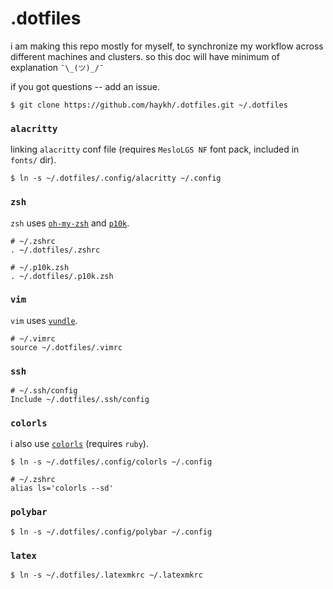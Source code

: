 # .dotfiles

i am making this repo mostly for myself, to synchronize my workflow across different machines and clusters. so this doc will have minimum of explanation `¯\_(ツ)_/¯`

if you got questions -- add an issue. 

```shell
$ git clone https://github.com/haykh/.dotfiles.git ~/.dotfiles
```
### `alacritty`
linking `alacritty` conf file (requires `MesloLGS NF` font pack, included in `fonts/` dir).
```shell
$ ln -s ~/.dotfiles/.config/alacritty ~/.config
```

### `zsh`
`zsh` uses [`oh-my-zsh`](https://ohmyz.sh/) and [`p10k`](https://github.com/romkatv/powerlevel10k#oh-my-zsh).
```shell
# ~/.zshrc
. ~/.dotfiles/.zshrc

# ~/.p10k.zsh
. ~/.dotfiles/.p10k.zsh
```

### `vim`
`vim` uses [`vundle`](https://github.com/VundleVim/Vundle.vim#quick-start).
```shell
# ~/.vimrc
source ~/.dotfiles/.vimrc
```

### `ssh`
```shell
# ~/.ssh/config
Include ~/.dotfiles/.ssh/config
```

### `colorls`
i also use [`colorls`](https://github.com/athityakumar/colorls#installation) (requires `ruby`).
```shell
$ ln -s ~/.dotfiles/.config/colorls ~/.config

# ~/.zshrc
alias ls='colorls --sd'
```

### `polybar`
```shell
$ ln -s ~/.dotfiles/.config/polybar ~/.config
```

### `latex`
```shell
$ ln -s ~/.dotfiles/.latexmkrc ~/.latexmkrc
```
